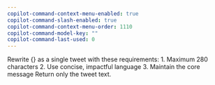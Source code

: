 ```yaml
---
copilot-command-context-menu-enabled: true
copilot-command-slash-enabled: true
copilot-command-context-menu-order: 1110
copilot-command-model-key: ""
copilot-command-last-used: 0
---
```

Rewrite {} as a single tweet with these requirements:
    1. Maximum 280 characters
    2. Use concise, impactful language
    3. Maintain the core message
    Return only the tweet text.